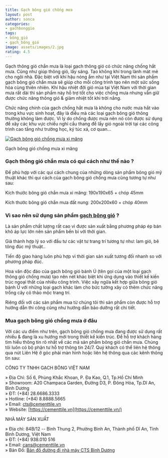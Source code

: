 ```yaml
---
title: Gạch bông gió chống mưa
layout: post
author: sonca
categories:
- gachbonggio
tags:
- bông_gió
- gạch_bông_gió
image: assets/images/2.jpg
rating: 4.5
---
```


Gạch thông gió chắn mưa là loại gạch thông gió có chức năng chống hắt mưa. Cũng như giúp thông gió, lấy sáng. Tạo không khí trong lành mát mẻ cho ngôi nhà. Đặc biệt với khí hậu nóng ẩm như tại Việt Nam thì sản phẩm gạch bông gió chắn mưa sẽ giúp cho mỗi công trình tạo nên một sức sống hòa cùng thiên nhiên. Khí hậu nhiệt đới gió mùa tại Việt Nam với thời gian mưa rất dài thì sản phẩm này hỗ trợ tốt cho việc chống mưa nhưng vẫn giữ được chức năng thông gió & giảm nhiệt tốt khi trời nắng.

Chức năng chính của gạch chống hắt mưa là không cho nước mưa hắt vào trong khu vực sinh hoạt, đây là điều mà các loại gạch bông gió thông thường không làm được. Vì lý do chống được mưa nên nó còn được sử dụng để xây các khu vực chiếu nghỉ cầu thang để lấy gió ngoài trời tại các công trình cao tầng như trường học, ký túc xá, cơ quan...

[![Gạch bông gió chống mưa xi măng](https://cementtile.vn/wp-content/uploads/2021/06/bg25.1-model11.jpg "Gạch bông gió chống mưa xi măng")](https://cementtile.vn/wp-content/uploads/2021/06/bg25.1-model11.jpg)

Gạch bông gió chống mưa xi măng

### Gạch thông gió chắn mưa có qui cách như thế nào ?

Để phù hợp với các qui cách chung của những dòng sản phẩm bông gió mỹ thuật khác thì qui cách của gạch bông gió chống mưa cũng tương tự như sau:

Kích thước bông gió chắn mưa xi măng: 190x190x65 + chóp 45mm

Kích thước bông gió chắn mưa đất nung: 200x200x60 + chóp 40mm

### Vì sao nên sử dụng sản phẩm [gạch bông gió](https://cementtile.vn/vi/gach-bong-gio-trang-tri/) ?

Là sản phẩm chất lượng rất cao vì được sản xuất bằng phương pháp ép bán khô áp lực lớn nên sản phẩm bền bỉ với thời gian.

Giá thành hợp lý so với đầu tư các vật tư trang trí tương tự như: lam gió, bê tông đúc mỹ thuật..

Tiến độ giao hàng luôn phù hợp vì thời gian sản xuất tương đối nhanh so với phương pháp đúc.

Hoa văn độc đáo của gạch bông gió bánh Ú (tên gọi của một loại gạch thông gió chống mưa) tạo nên nét khác biệt khi ứng dụng vào thiết kế kiến trúc ngoại thất của nhiều công trình. Việc xây ngữa kết hợp giữa bông gió bánh Ú với những loại gạch khác làm cho bức tường xây có thêm chức năng trồng cây cỏ thảo mộc trang trí.

Riêng đối với các sản phẩm mua từ chúng tôi thì sản phẩm còn được hỗ trợ hướng dẫn thi công cũng như hướng dẫn bảo dưỡng rất chi tiết.

### Mua gạch bông gió chống mưa ở đâu

Với các ưu điểm như trên, gạch bông gió chống mưa đang được sử dụng rất nhiều & đang là xu hướng mới trong thiết kế kiến trúc. Để hỗ trợ khách hàng tìm hiểu thông tin rõ nhất về các mã sản phẩm bông gió chắn mưa. Chúng tôi luôn có bộ phận tư hỗ trợ thông tin 24/7. Quý khách có thể liên hệ thông qua nút Liên Hệ ở góc phải màn hình hoặc liên hệ thông qua các kênh thông tin sau:

CÔNG TY TNHH GẠCH BÔNG VIỆT NAM

» Địa Chỉ: Số 6, Phùng Khắc Khoan, P. Đa Kao, Q.1, Tp.Hồ Chí Minh\
» Showroom: A20 Champaca Garden, Đường D3, P. Đông Hòa, Tp.Dĩ An, Bình Dương\
» ĐT: (+84) 28.6686.3333\
» Hotline: (+84) 8.8888.5665\
» Email: cts@cementtile.vn\
» Website: [https://cementtile.vn](https://cementtile.vn/)

NHÀ MÁY SẢN XUẤT

» Địa chỉ: 84B/12 -- Bình Thung 2, Phường Bình An, Thành phố Dĩ An, Tỉnh Bình Dương, Việt Nam\
» ĐT: (+84) 938.010 516\
» Email: cans@cementtile.vn\
» Bản Đồ: [Bản đồ đường đi nhà máy CTS Bình Dương](https://goo.gl/maps/hDpWwTKhnpQWiWH88)
